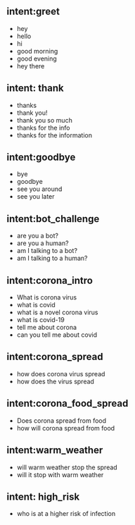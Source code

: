 ## intent:greet
- hey
- hello
- hi
- good morning
- good evening
- hey there

## intent: thank
- thanks
- thank you!
- thank you so much
- thanks for the info
- thanks for the information

## intent:goodbye
- bye
- goodbye
- see you around
- see you later
 
## intent:bot_challenge
- are you a bot?
- are you a human?
- am I talking to a bot?
- am I talking to a human?

## intent:corona_intro
- What is corona virus
- what is covid
- what is a novel corona virus
- what is covid-19
- tell me about corona
- can you tell me about covid

## intent:corona_spread
- how does corona virus spread
- how does the virus spread

## intent:corona_food_spread
- Does corona spread from food
- how will corona spread from food

## intent:warm_weather
- will warm weather stop the spread
- will it stop with warm weather

## intent: high_risk
- who is at a higher risk of infection